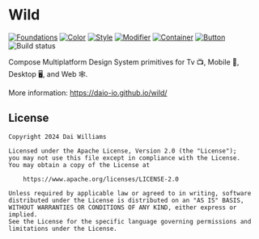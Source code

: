 # Wild

[![Foundations](https://img.shields.io/maven-central/v/io.daio.wild/foundations)](https://central.sonatype.com/artifact/io.daio.wild/foundations)
[![Color](https://img.shields.io/maven-central/v/io.daio.wild/content-color)](https://central.sonatype.com/artifact/io.daio.wild/content-color)
[![Style](https://img.shields.io/maven-central/v/io.daio.wild/style)](https://central.sonatype.com/artifact/io.daio.wild/style)
[![Modifier](https://img.shields.io/maven-central/v/io.daio.wild/modifier)](https://central.sonatype.com/artifact/io.daio.wild/modifier)
[![Container](https://img.shields.io/maven-central/v/io.daio.wild/container)](https://central.sonatype.com/artifact/io.daio.wild/container)
[![Button](https://img.shields.io/maven-central/v/io.daio.wild/button)](https://central.sonatype.com/artifact/io.daio.wild/button)
![Build status](https://github.com/daio-io/wild/actions/workflows/build.yml/badge.svg)

Compose Multiplatform Design System primitives for Tv 📺, Mobile 📱, Desktop 🖥️, and Web 🕸️.

More information: https://daio-io.github.io/wild/

## License
```
Copyright 2024 Dai Williams
 
Licensed under the Apache License, Version 2.0 (the "License");
you may not use this file except in compliance with the License.
You may obtain a copy of the License at

    https://www.apache.org/licenses/LICENSE-2.0

Unless required by applicable law or agreed to in writing, software
distributed under the License is distributed on an "AS IS" BASIS,
WITHOUT WARRANTIES OR CONDITIONS OF ANY KIND, either express or implied.
See the License for the specific language governing permissions and
limitations under the License.
```